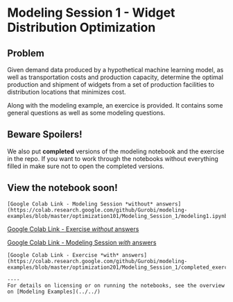 # Modeling Session 1 - Widget Distribution Optimization

## Problem
Given demand data produced by a hypothetical machine learning model, as well as transportation costs and production capacity, determine the optimal production and shipment of widgets from a set of production facilities to distribution locations that minimizes cost. 

Along with the modeling example, an exercice is provided. It contains some general questions as well as some modeling questions.

## Beware Spoilers!
We also put **completed** versions of the modeling notebook and the exercise in the repo. If you want to work through the notebooks without everything filled in make sure not to open the completed versions.


## View the notebook soon!
````
[Google Colab Link - Modeling Session *without* answers](https://colab.research.google.com/github/Gurobi/modeling-examples/blob/master/optimization101/Modeling_Session_1/modeling1.ipynb)
````
[Google Colab Link - Exercise *without* answers](https://colab.research.google.com/github/Gurobi/modeling-examples/blob/master/optimization101/Modeling_Session_1/exercise_set1.ipynb)

[Google Colab Link - Modeling Session *with* answers](https://colab.research.google.com/github/Gurobi/modeling-examples/blob/master/optimization201/Modeling_Session_1/completed_modeling1.ipynb)
````
[Google Colab Link - Exercise *with* answers](https://colab.research.google.com/github/Gurobi/modeling-examples/blob/master/optimization201/Modeling_Session_1/completed_exercise_eet1.ipynb)

----
For details on licensing or on running the notebooks, see the overview on [Modeling Examples](../../)
